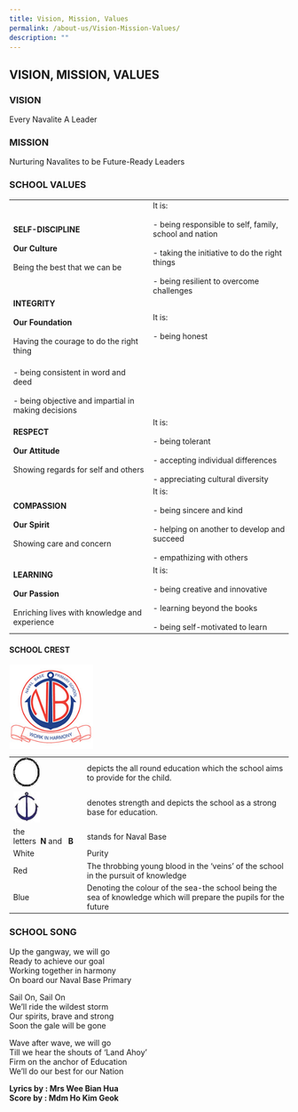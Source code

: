 ```yaml
---
title: Vision, Mission, Values
permalink: /about-us/Vision-Mission-Values/
description: ""
---
```

## VISION, MISSION, VALUES

### VISION
Every Navalite A Leader

### MISSION
Nurturing Navalites to be Future-Ready Leaders  
  

### SCHOOL VALUES

|                                                                     |                                                                                                                                                    |
|---------------------------------------------------------------------|----------------------------------------------------------------------------------------------------------------------------------------------------|
| **SELF-DISCIPLINE** <br><br> **Our Culture** <br><br> Being the best that we can be           |  It is:   <br> <br> - being responsible to self, family, school and nation <br><br> - taking the initiative to do the right things <br><br> - being resilient to overcome challenges|
| **INTEGRITY** <br><br> **Our Foundation** <br><br> Having the courage to do the right thing   | It is: <br><br>- being honest <br>
<br>- being consistent in word and deed <br><br> - being objective and impartial in making decisions                                        |
| **RESPECT** <br><br>**Our Attitude** <br><br> Showing regards for self and others            | It is:   <br><br>- being tolerant <br><br>- accepting individual differences <br><br> - appreciating cultural diversity                                                           |
| **COMPASSION** <br><br>**Our Spirit** <br><br>Showing care and concern                      | It is: <br><br> - being sincere and kind <br><br>- helping on another to develop and succeed <br><br>- empathizing with others                                                  |
| **LEARNING** <br><br> **Our Passion** <br><br>Enriching lives with knowledge and experience  | It is: <br><br>  -  being creative and innovative <br><br> - learning beyond the books <br><br> - being self-motivated to learn                                                     |

#### SCHOOL CREST

<img style="width: 30%;" src="/images/crest.jpeg" align="center">

<br>

|  | | 
| -------- | -------- | 
| <img style="width: 40%;" src="/images/circle.jpeg"> | depicts the all round education which the school aims to provide for the child.   | 
|  <img style="width: 40%;" src="/images/anchor.jpeg">    | denotes strength and depicts the school as a strong base for education.    | 
| the letters&nbsp;&nbsp;**N**&nbsp;and&nbsp;&nbsp;&nbsp;**B**     |   stands for Naval Base  | 
| White     | Purity     | 
| Red     | The throbbing young blood in the ‘veins’ of the school in the pursuit of knowledge     | 
| Blue     | Denoting the colour of the sea-the school being the sea of knowledge which will prepare the pupils for the future     |

### SCHOOL SONG
Up the gangway, we will go  <br>
Ready to achieve our goal  <br>
Working together in harmony  <br>
On board our Naval Base Primary  <br>

Sail On, Sail On <br>
We’ll ride the wildest storm <br>
Our spirits, brave and strong  <br>
Soon the gale will be gone <br> 

Wave after wave, we will go <br>
Till we hear the shouts of ‘Land Ahoy’<br>
Firm on the anchor of Education <br>
We’ll do our best for our Nation


**Lyrics by : Mrs Wee Bian Hua**  <br>
**Score by : Mdm Ho Kim Geok**
